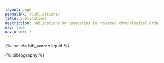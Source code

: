 ```yaml
---
layout: page
permalink: /publications/
title: publications
description: publications by categories in reversed chronological order. generated by jekyll-scholar.
nav: true
nav_order: 7
---
```


<!-- _pages/publications.md -->

<!-- Bibsearch Feature -->

{% include bib_search.liquid %}

<div class="publications">

{% bibliography %}

</div>

